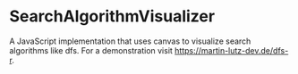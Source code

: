 # SearchAlgorithmVisualizer
A JavaScript implementation that uses canvas to visualize search algorithms like dfs. For a demonstration visit https://martin-lutz-dev.de/dfs-r.
